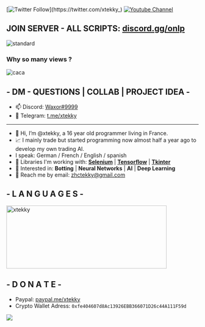[![Twitter Follow](https://img.shields.io/twitter/follow/_R1bang_.svg?style=social&label=xtekky_)](https://twitter.com/xtekky_)                                           [![Youtube Channel](https://img.shields.io/youtube/channel/subscribers/UCVCxigi4I9fTuIxTlM9amtA?style=social)](https://www.youtube.com/channel/UC6JZx44gSD6-X_8xZoTMXUg)
## JOIN SERVER - ALL SCRIPTS: [discord.gg/onlp](https://discord.gg/onlp)
![standard](https://user-images.githubusercontent.com/98614666/161384396-681b030c-0638-4147-9443-0dc6f0ff6253.gif)
### Why so many views ?
![caca](https://camo.githubusercontent.com/62a3ce0af4556682fcdaaff5e2ad6213de2e9c3050b3565e0fe73a83673cc4f9/68747470733a2f2f6b6f6d617265762e636f6d2f67687076632f3f757365726e616d653d7874656b6b7926636f6c6f723d79656c6c6f77267374796c653d666c61742d737175617265)

## - DM - QUESTIONS | COLLAB | PROJECT IDEA -
- 📫 Discord: [Waxor#9999](https://discord.gg/onlp)
- 📲 Telegram: [t.me/xtekky](https://t.me/xtekky)
----
- 👋 Hi, I’m @xtekky, a 16 year old programmer living in France.
- 📈 I mainly trade but started programming now almost half a year ago to develop my own trading AI.
- I speak: German / French / English / spanish
- 🌱 Libraries I'm working with:  [**Selenium**](https://www.selenium.dev/) | [**Tensorflow**](https://www.tensorflow.org/) | [**Tkinter**](https://docs.python.org/3/library/tkinter.html)
- 👀 Interested in:  **Botting** | **Neural Networks** | **AI** | **Deep Learning**
- 📧 Reach me by email: zhctekky@gmail.com

## - L A N G U A G E S -
<p align="left">
    <img src="https://github-readme-stats.vercel.app/api/top-langs/?username=xtekky&&langs_count=8&layout=compact&theme=dark" alt="xtekky" height="165" width="420"/>

## - D O N A T E -
- Paypal: [paypal.me/xtekky](https://www.paypal.com/paypalme/xtekky)
- Crypto Wallet Adress: `0xfe404607d8Ac13926EBB366071D26c44A111F59d`

 <a href="https://github.com/D4Vinci">
  <img align="center" src="https://github-readme-stats.vercel.app/api?username=xtekky&count_private=true&show_icons=true&theme=chartreuse-dark" />
  </a>
 
